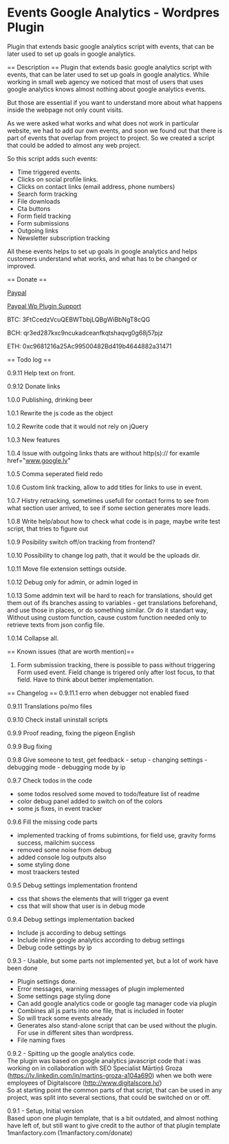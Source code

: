 # Events Google Analytics - Wordpres Plugin
Plugin that extends basic google analytics script with events, that can be later used to set up goals in google analytics.

== Description ==
Plugin that extends basic google analytics script with events, that can be later used to set up goals in google analytics.
While working in small web agency we noticed that most of users that uses google analytics knows almost nothing about google analytics events.

But those are essential if you want to understand more about what happens inside the webpage not only count visits.

As we were asked what works and what does not work in particular website, we had to add our own events, and soon we found out that there is part of events that overlap from project to project. So we created a script that could be added to almost any web project.

So this script adds such events:

*   Time triggered events.
*   Clicks on social profile links.
*   Clicks on contact links (email address, phone numbers)
*   Search form tracking
*   File downloads
*   Cta buttons
*   Form field tracking
*   Form submissions
*   Outgoing links
*   Newsletter subscription tracking

All these events helps to set up goals in google analytics and helps customers understand what works, and what has to be changed or improved.

== Donate ==

[Paypal](https://www.paypal.me/Lauzis)

[Paypal Wp Plugin Support](https://www.paypal.com/cgi-bin/webscr?cmd=_donations&business=aivars.lauzis@gmail.com&lc=US&item_name=Donation+for+Google+Analytics+Event+Wordpres+Plugin+Support+And+Development&no_note=0&cn=&currency_code=USD&bn=PP-DonationsBF:btn_donateCC_LG.gif:NonHosted)  

BTC: 3FtCcedzVcuQEBWTbbjLQBgWiBbNgT8cQG

BCH: qr3ed287kxc9ncukadceanfkqtshaqvg0g68j57pjz

ETH: 0xc9681216a25Ac99500482Bd419b4644882a31471

== Todo log ==

0.9.11 Help text on front.

0.9.12 Donate links

1.0.0 Publishing, drinking beer

1.0.1 Rewrite the js code as the object

1.0.2 Rewrite code that it would not rely on jQuery

1.0.3 New features 

1.0.4 Issue with outgoing links thats are without http(s):// for examle href="www.google.lv" 

1.0.5 Comma seperated field redo

1.0.6 Custom link tracking, allow to add titles for links to use in event.

1.0.7 Histry retracking, sometimes usefull for contact forms to see from what section user arrived, to see if some section
generates more leads.

1.0.8 Write help/about how to check what code is in page, maybe write test script, that tries to figure out

1.0.9 Posibility switch off/on tracking from frontend?

1.0.10 Possibility to change log path, that it would be the uploads dir.

1.0.11 Move file extension settings outside.    

1.0.12 Debug only for admin, or admin loged in

1.0.13 Some addmin text will be hard to reach for translations, should get them out of ifs branches assing to variables - get translations beforehand, and use those in places, or do something similar. Or do it standart way, Without using custom function, cause custom function needed only to retrieve texts from json config file.

1.0.14 Collapse all.

== Known issues (that are worth mention)==

1. Form submission tracking, there is possible to pass without triggering Form used event. Field change is trigered only after lost focus, to that field. Have to think about better implementation.

== Changelog ==
0.9.11.1  erro when debugger not enabled fixed

0.9.11 Translations po/mo files

0.9.10 Check install uninstall scripts

0.9.9 Proof reading, fixing the pigeon English

0.9.9 Bug fixing

0.9.8 Give someone to test, get feedback
    - setup
    - changing settings
    - debugging mode
    - debugging mode by ip

0.9.7 Check todos in the code
 - some todos resolved some moved to todo/feature list of readme
 - color debug panel added to switch on of the colors
 - some js fixes, in event tracker

0.9.6 Fill the missing code parts
 - implemented tracking of froms subimtions, for field use, gravity forms success, mailchim success
 - removed some noise from debug
 - added console log outputs also
 - some styling done
 - most traackers tested

0.9.5 Debug settings implementation frontend
 - css that shows the elements that will trigger ga event
 - css that will show that user is in debug mode


0.9.4 Debug settings implementation backed

 - Include js according to debug settings 
 - Include inline google analytics according to debug settings
 - Debug code settings by ip


0.9.3 - Usable, but some parts not implemented yet, but a lot of work have been done

 - Plugin settings done.
 - Error messages, warning messages of plugin implemented
 - Some settings page styling done
 - Can add google analytics code or google tag manager code via plugin
 - Combines all js parts into one file, that is included in footer
 - So will track some events already
 - Generates also stand-alone script that can be used without the plugin. For use in different sites than wordpress.
 - File naming fixes

0.9.2 - Spitting up the google analytics code. <br/>
The plugin was based on google analytics javascript code that i was working on in collaboration with SEO Specialist Mārtiņš Groza (https://lv.linkedin.com/in/martins-groza-a104a690) when we both were employees of Digitalscore (http://www.digitalscore.lv/) <br/>
So at starting point the common parts of that script, that can be used in any project, was split into several sections, that could be switched on or off.

0.9.1 - Setup, Initial version <br/>
Based upon one plugin template, that is a bit outdated, and almost nothing have left of, but still want to give credit to the author of that plugin template
1manfactory.com (1manfactory.com/donate) <br>

